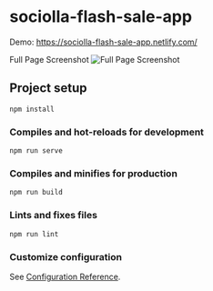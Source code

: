 # sociolla-flash-sale-app

Demo: https://sociolla-flash-sale-app.netlify.com/

Full Page Screenshot
![Full Page Screenshot](https://github.com/soubhikchatterjee/sociolla-flash-sale-markups/blob/master/img/screenshot.png?raw=true)

## Project setup
```
npm install
```

### Compiles and hot-reloads for development
```
npm run serve
```

### Compiles and minifies for production
```
npm run build
```

### Lints and fixes files
```
npm run lint
```

### Customize configuration
See [Configuration Reference](https://cli.vuejs.org/config/).
